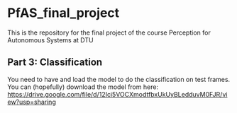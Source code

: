 # PfAS_final_project
This is the repository for the final project of the course Perception for Autonomous Systems at DTU


## Part 3: Classification 
You need to have and load the model to do the classification on test frames.
You can (hopefully) download the model from here: https://drive.google.com/file/d/12Ici5VOCXmodtfbxUkUyBLedduvM0FJR/view?usp=sharing